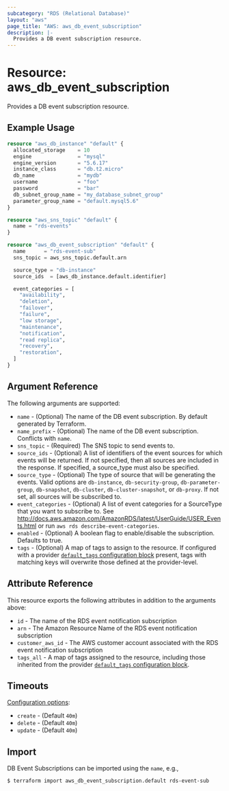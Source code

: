 ```yaml
---
subcategory: "RDS (Relational Database)"
layout: "aws"
page_title: "AWS: aws_db_event_subscription"
description: |-
  Provides a DB event subscription resource.
---
```


# Resource: aws_db_event_subscription

Provides a DB event subscription resource.

## Example Usage

```terraform
resource "aws_db_instance" "default" {
  allocated_storage    = 10
  engine               = "mysql"
  engine_version       = "5.6.17"
  instance_class       = "db.t2.micro"
  db_name              = "mydb"
  username             = "foo"
  password             = "bar"
  db_subnet_group_name = "my_database_subnet_group"
  parameter_group_name = "default.mysql5.6"
}

resource "aws_sns_topic" "default" {
  name = "rds-events"
}

resource "aws_db_event_subscription" "default" {
  name      = "rds-event-sub"
  sns_topic = aws_sns_topic.default.arn

  source_type = "db-instance"
  source_ids  = [aws_db_instance.default.identifier]

  event_categories = [
    "availability",
    "deletion",
    "failover",
    "failure",
    "low storage",
    "maintenance",
    "notification",
    "read replica",
    "recovery",
    "restoration",
  ]
}
```

## Argument Reference

The following arguments are supported:

* `name` - (Optional) The name of the DB event subscription. By default generated by Terraform.
* `name_prefix` - (Optional) The name of the DB event subscription. Conflicts with `name`.
* `sns_topic` - (Required) The SNS topic to send events to.
* `source_ids` - (Optional) A list of identifiers of the event sources for which events will be returned. If not specified, then all sources are included in the response. If specified, a source_type must also be specified.
* `source_type` - (Optional) The type of source that will be generating the events. Valid options are `db-instance`, `db-security-group`, `db-parameter-group`, `db-snapshot`, `db-cluster`, `db-cluster-snapshot`, or `db-proxy`. If not set, all sources will be subscribed to.
* `event_categories` - (Optional) A list of event categories for a SourceType that you want to subscribe to. See http://docs.aws.amazon.com/AmazonRDS/latest/UserGuide/USER_Events.html or run `aws rds describe-event-categories`.
* `enabled` - (Optional) A boolean flag to enable/disable the subscription. Defaults to true.
* `tags` - (Optional) A map of tags to assign to the resource. If configured with a provider [`default_tags` configuration block](https://registry.terraform.io/providers/hashicorp/aws/latest/docs#default_tags-configuration-block) present, tags with matching keys will overwrite those defined at the provider-level.

## Attribute Reference

This resource exports the following attributes in addition to the arguments above:

* `id` - The name of the RDS event notification subscription
* `arn` - The Amazon Resource Name of the RDS event notification subscription
* `customer_aws_id` - The AWS customer account associated with the RDS event notification subscription
* `tags_all` - A map of tags assigned to the resource, including those inherited from the provider [`default_tags` configuration block](https://registry.terraform.io/providers/hashicorp/aws/latest/docs#default_tags-configuration-block).

## Timeouts

[Configuration options](https://developer.hashicorp.com/terraform/language/resources/syntax#operation-timeouts):

- `create` - (Default `40m`)
- `delete` - (Default `40m`)
- `update` - (Default `40m`)

## Import

DB Event Subscriptions can be imported using the `name`, e.g.,

```
$ terraform import aws_db_event_subscription.default rds-event-sub
```

